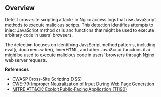 ## Overview

Detect cross-site scripting attacks in Nginx access logs that use JavaScript methods to execute malicious scripts. This detection identifies attempts to inject JavaScript method calls and functions that might be used to execute arbitrary code in users' browsers.

The detection focuses on identifying JavaScript method patterns, including eval(), document.write(), innerHTML, and other JavaScript functions that might be used to execute malicious code in users' browsers through Nginx web server requests.

**References**:
- [OWASP Cross-Site Scripting (XSS)](https://owasp.org/www-community/attacks/xss/)
- [CWE-79: Improper Neutralization of Input During Web Page Generation](https://cwe.mitre.org/data/definitions/79.html)
- [MITRE ATT&CK: Exploit Public-Facing Application (T1190)](https://attack.mitre.org/techniques/T1190/) 